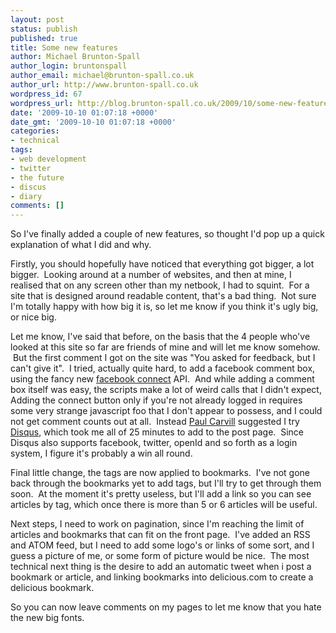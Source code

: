 ```yaml
---
layout: post
status: publish
published: true
title: Some new features
author: Michael Brunton-Spall
author_login: bruntonspall
author_email: michael@brunton-spall.co.uk
author_url: http://www.brunton-spall.co.uk
wordpress_id: 67
wordpress_url: http://blog.brunton-spall.co.uk/2009/10/some-new-features/
date: '2009-10-10 01:07:18 +0000'
date_gmt: '2009-10-10 01:07:18 +0000'
categories:
- technical
tags:
- web development
- twitter
- the future
- discus
- diary
comments: []
---
```

<p>	So I&#39;ve finally added a couple of new features, so thought I&#39;d pop up a quick explanation of what I did and why.</p>
<p>	Firstly, you should hopefully have noticed that everything got bigger, a lot bigger. &nbsp;Looking around at a number of websites, and then at mine, I realised that on any screen other than my netbook, I had to squint. &nbsp;For a site that is designed around readable content, that&#39;s a bad thing. &nbsp;Not sure I&#39;m totally happy with how big it is, so let me know if you think it&#39;s ugly big, or nice big.</p>
<p>	Let me know, I&#39;ve said that before, on the basis that the 4 people who&#39;ve looked at this site so far are friends of mine and will let me know somehow. &nbsp;But the first comment I got on the site was &quot;You asked for feedback, but I can&#39;t give it&quot;. &nbsp;I tried, actually quite hard, to add a facebook comment box, using the fancy new <a href="http://developers.facebook.com/connect">facebook connect</a> API. &nbsp;And while adding a comment box itself was easy, the scripts make a lot of weird calls that I didn&#39;t expect, Adding the connect button only if you&#39;re not already logged in requires some very strange javascript foo that I don&#39;t appear to possess, and I could not get comment counts out at all. &nbsp;Instead <a href="http://www.paulcarvill.com/">Paul Carvill</a> suggested I try <a href="http://disqus.com">Disqus</a>, which took me all of 25 minutes to add to the post page. &nbsp;Since Disqus also supports facebook, twitter, openId and so forth as a login system, I figure it&#39;s probably a win all round. &nbsp;</p>
<p>	Final little change, the tags are now applied to bookmarks. &nbsp;I&#39;ve not gone back through the bookmarks yet to add tags, but I&#39;ll try to get through them soon. &nbsp;At the moment it&#39;s pretty useless, but I&#39;ll add a link so you can see articles by tag, which once there is more than 5 or 6 articles will be useful.</p>
<p>	Next steps, I need to work on pagination, since I&#39;m reaching the limit of articles and bookmarks that can fit on the front page. &nbsp;I&#39;ve added an RSS and ATOM feed, but I need to add some logo&#39;s or links of some sort, and I guess a picture of me, or some form of picture would be nice. &nbsp;The most technical next thing is the desire to add an automatic tweet when i post a bookmark or article, and linking bookmarks into delicious.com to create a delicious bookmark.</p>
<p>	So you can now leave comments on my pages to let me know that you hate the new big fonts.</p>
